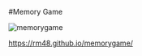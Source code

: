 #Memory Game

![memorygame](https://github.com/rm48/memorygame/assets/90143160/91dbcf64-29b4-4f01-b9be-82ee7cc27945)

https://rm48.github.io/memorygame/

